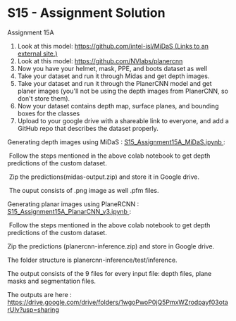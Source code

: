 # S15 - Assignment Solution

Assignment 15A

1. Look at this model: [https://github.com/intel-isl/MiDaS (Links to an external site.)](https://github.com/intel-isl/MiDaS)
2. Look at this model: https://github.com/NVlabs/planercnn
3. Now you have your helmet, mask, PPE, and boots dataset as well
4. Take your dataset and run it through Midas and get depth images.
5. Take your dataset and run it through the PlanerCNN model and get planer images (you'll not be using the depth images from PlanerCNN, so don't store them). 
6. Now your dataset contains depth map, surface planes, and bounding boxes for the classes
7. Upload to your google drive with a shareable link to everyone, and add a GitHub repo that describes the dataset properly.

Generating depth images using MiDaS : [S15_Assignment15A_MiDaS.ipynb ](S15_Assignment15A_MiDaS.ipynb) :

​	Follow the steps mentioned in the above colab notebook to get depth predictions of the custom dataset.

​    Zip the predictions(midas-output.zip) and store it in Google drive. 

​    The ouput consists of .png image as well .pfm files.

Generating planar images using PlaneRCNN : [S15_Assignment15A_PlanarCNN_v3.ipynb ](S15_Assignment15A_PlanarCNN_v3.ipynb) :

​		Follow the steps mentioned in the above colab notebook to get depth predictions of the custom dataset.

Zip the predictions (planercnn-inference.zip) and store in Google drive.

The folder structure is planercnn-inference/test/inference.

The output consists of the 9 files for every input file: depth files, plane masks and segmentation files.



The outputs are here : https://drive.google.com/drive/folders/1wgoPwoP0jQ5PmxWZrodpayf03otarUIv?usp=sharing







